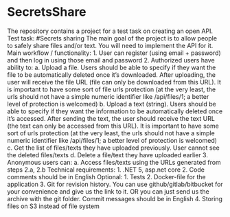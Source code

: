 # SecretsShare

The repository contains a project for a test task on creating an open API.
Test task:
#Secrets sharing
  The main goal of the project is to allow people to safely share files and/or text.
  You will need to implement the API for it.
  Main workflow / functionality:
    1. User can register (using email + password) and then log in using those email and password
    2. Authorized users have ability to:
      a. Upload a file. Users should be able to specify if they want the file to be automatically deleted
        once it’s downloaded. After uploading, the user will receive the file URL (file can only be
        downloaded from this URL). It is important to have some sort of file urls protection (at the very
        least, the urls should not have a simple numeric identifier like /api/files/1; a better level of
        protection is welcomed)
      b. Upload a text (string). Users should be able to specify if they want the information to be
        automatically deleted once it’s accessed. After sending the text, the user should receive the
        text URL (the text can only be accessed from this URL). It is important to have some sort of urls
        protection (at the very least, the urls should not have a simple numeric identifier like /api/files/1;
        a better level of protection is welcomed)
      c. Get the list of files/texts they have uploaded previously. User cannot see the deleted files/texts
      d. Delete a file/text they have uploaded earlier
    3. Anonymous users can:
      a. Access files/texts using the URLs generated from steps 2.a, 2.b
  Technical requirements:
    1. .NET 5, asp.net core
    2. Code comments should be in English
  Optional:
    1. Tests
    2. Docker-file for the application
    3. Git for revision history. You can use github/gitlab/bitbucket for your convenience and give us the link to
      it. OR you can just send us the archive with the git folder. Commit messages should be in English
    4. Storing files on S3 instead of file system
